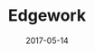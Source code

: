 ---
layout: ktanemod
category: ktane
project_group: "Keep Talking and Nobody Explodes"
title: "Edgework"
source_url: https://github.com/ZekNikZ/KTANE_Edgework
project_url_text: "Steam Workshop"
project_url: http://steamcommunity.com/sharedfiles/filedetails/?id=926122787
date: 2017-05-14
---